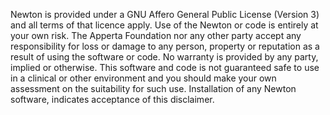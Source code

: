 Newton is provided under a GNU Affero General Public License (Version 3) and all terms of that licence apply. Use of the Newton or code is entirely at your own risk. The Apperta Foundation nor any other party accept any responsibility for loss or damage to any person, property or reputation as a result of using the software or code. No warranty is provided by any party, implied or otherwise. This software and code is not guaranteed safe to use in a clinical or other environment and you should make your own assessment on the suitability for such use. Installation of any Newton software, indicates acceptance of this disclaimer.

